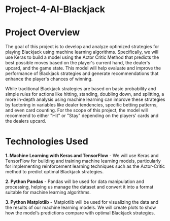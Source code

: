 # Project-4-AI-Blackjack

# Project Overview

The goal of this project is to develop and analyze optimized strategies for playing Blackjack using machine learning algorithms. Specifically, we will use Keras to build a model using the Actor Critic Method that predicts the best possible moves based on the player's current hand, the dealer's upcard, and the game state. This model will help evaluate and improve the performance of Blackjack strategies and generate recommendations that enhance the player's chances of winning.

While traditional Blackjack strategies are based on basic probability and simple rules for actions like hitting, standing, doubling down, and splitting, a more in-depth analysis using machine learning can improve these strategies by factoring in variables like dealer tendencies, specific betting patterns, and even card counting. For the scope of this project, the model will recommend to either "Hit" or "Stay" depending on the players' cards and the dealers upcard.

# Technologies Used

  **1. Machine Learning with Keras and TensorFlow**
    - We will use Keras and TensorFlow for building and training machine learning models, particularly for implementing reinforcement learning techniques such as the Actor-Critic method to predict optimal Blackjack strategies.

  **2. Python Pandas**
    - Pandas will be used for data manipulation and processing, helping us manage the dataset and convert it into a format suitable for machine learning algorithms.

  **3. Python Matplotlib**
    - Matplotlib will be used for visualizing the data and the results of our machine learning models. We will create plots to show how the model’s predictions compare with optimal Blackjack strategies.

